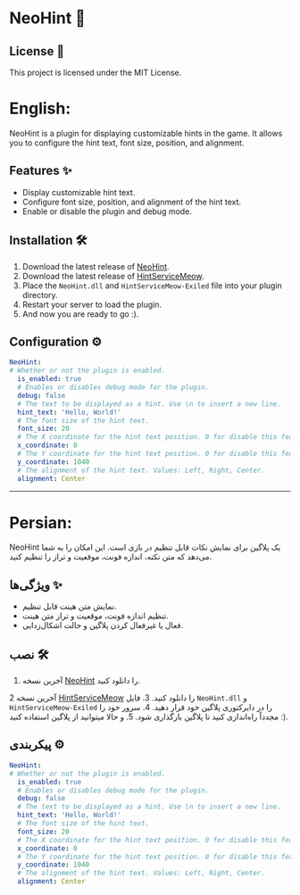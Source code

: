 # NeoHint 🎉

## License 📜

This project is licensed under the MIT License.

# English:
NeoHint is a plugin for displaying customizable hints in the game. It allows you to configure the hint text, font size, position, and alignment.

## Features ✨

- Display customizable hint text.
- Configure font size, position, and alignment of the hint text.
- Enable or disable the plugin and debug mode.

## Installation 🛠️

1. Download the latest release of [NeoHint](https://github.com/ArshiaZero/NeoHint/releases).
2. Download the latest release of [HintServiceMeow](https://github.com/MeowServer/HintServiceMeow/releases/download/V5.3/HintServiceMeow-Exiled.dll).
3. Place the `NeoHint.dll` and `HintServiceMeow-Exiled` file into your plugin directory.
4. Restart your server to load the plugin.
5. And now you are ready to go :).

## Configuration ⚙️

```yaml
NeoHint:
# Whether or not the plugin is enabled.
  is_enabled: true
  # Enables or disables debug mode for the plugin.
  debug: false
  # The text to be displayed as a hint. Use \n to insert a new line.
  hint_text: 'Hello, World!'
  # The font size of the hint text.
  font_size: 20
  # The X coordinate for the hint text position. 0 for disable this feature.
  x_coordinate: 0
  # The Y coordinate for the hint text position. 0 for disable this feature.
  y_coordinate: 1040
  # The alignment of the hint text. Values: Left, Right, Center.
  alignment: Center
```

---

# Persian:
NeoHint یک پلاگین برای نمایش نکات قابل تنظیم در بازی است. این امکان را به شما می‌دهد که متن نکته، اندازه فونت، موقعیت و تراز را تنظیم کنید.

## ویژگی‌ها ✨

- نمایش متن هینت قابل تنظیم.
- تنظیم اندازه فونت، موقعیت و تراز متن هینت.
- فعال یا غیرفعال کردن پلاگین و حالت اشکال‌زدایی.

## نصب 🛠️

1. آخرین نسخه [NeoHint](https://github.com/ArshiaZero/NeoHint/releases) را دانلود کنید.

2 آخرین نسخه [HintServiceMeow](https://github.com/MeowServer/HintServiceMeow/releases/download/V5.3/HintServiceMeow-Exiled.dll) را دانلود کنید.
3. فایل `NeoHint.dll` و `HintServiceMeow-Exiled` را در دایرکتوری پلاگین خود قرار دهید.
4. سرور خود را مجدداً راه‌اندازی کنید تا پلاگین بارگذاری شود.
5. و حالا میتوانید از پلاگین استفاده کنید :).

## پیکربندی ⚙️

```yaml
NeoHint:
# Whether or not the plugin is enabled.
  is_enabled: true
  # Enables or disables debug mode for the plugin.
  debug: false
  # The text to be displayed as a hint. Use \n to insert a new line.
  hint_text: 'Hello, World!'
  # The font size of the hint text.
  font_size: 20
  # The X coordinate for the hint text position. 0 for disable this feature.
  x_coordinate: 0
  # The Y coordinate for the hint text position. 0 for disable this feature.
  y_coordinate: 1040
  # The alignment of the hint text. Values: Left, Right, Center.
  alignment: Center
```

